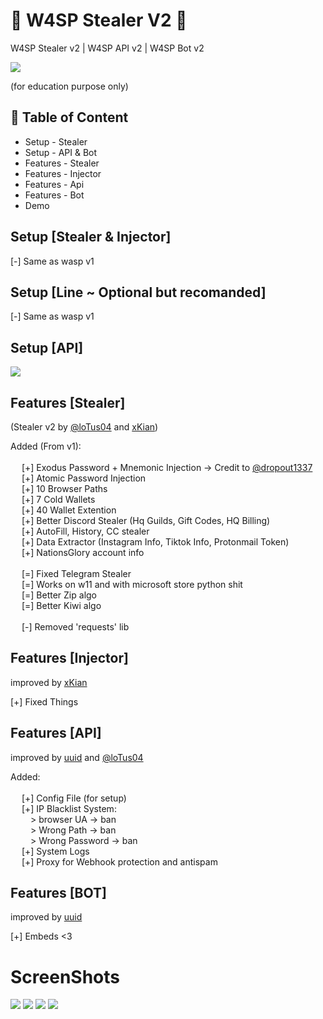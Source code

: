 # 🐝 W4SP Stealer V2 🐝


W4SP Stealer v2 | W4SP API v2 | W4SP Bot v2

<a href="https://blog.virustotal.com/2023/06/inside-of-wasps-nest-deep-dive-into.html"><img src="https://cdn.discordapp.com/attachments/1135684724585681039/1135848200687853598/image.png"></img></a>

(for education purpose only)<br>



## 🚩 Table of Content

- Setup - Stealer
- Setup - API & Bot
- Features - Stealer
- Features - Injector
- Features - Api
- Features - Bot
- Demo

## Setup [Stealer & Injector]
[-] Same as wasp v1
## Setup [Line ~ Optional but recomanded]
[-] Same as wasp v1

## Setup [API]
<a href="https://youtu.be/th3cA691zJ4"><img src="https://cdn.discordapp.com/attachments/1135684724585681039/1135851839045238814/mqdefault.jpg"></img></a>



## Features [Stealer]
(Stealer v2 by [@loTus04](https://github.com/loTus04) and [xKian](https://github.com/xKiian))

Added (From v1): <br> <br>
  &emsp; [+] Exodus Password + Mnemonic Injection -> Credit to [@dropout1337](https://github.com/dropout1337)<br>
  &emsp; [+] Atomic Password Injection <br>
  &emsp; [+] 10 Browser Paths <br>
  &emsp; [+] 7 Cold Wallets <br>
  &emsp; [+] 40 Wallet Extention <br>
  &emsp; [+] Better Discord Stealer (Hq Guilds, Gift Codes, HQ Billing) <br>
  &emsp; [+] AutoFill, History, CC stealer <br>
  &emsp; [+] Data Extractor (Instagram Info, Tiktok Info, Protonmail Token) <br>
  &emsp; [+] NationsGlory account info <br>
 <br>
  &emsp; [=] Fixed Telegram Stealer <br>
  &emsp; [=] Works on w11 and with microsoft store python shit <br>
  &emsp; [=] Better Zip algo <br>
  &emsp; [=] Better Kiwi algo <br>
 <br>
  &emsp; [-] Removed 'requests' lib <br>


## Features [Injector]
improved by [xKian](https://github.com/xKiian)

[+] Fixed Things

## Features [API]
improved by [uuid](https://github.com/imuuid) and [@loTus04](https://github.com/loTus04)

Added: <br> <br>
  &emsp; [+] Config File (for setup) <br>
  &emsp; [+] IP Blacklist System: <br>
    &emsp;&emsp;  > browser UA -> ban <br>
    &emsp;&emsp;  > Wrong Path -> ban <br>
    &emsp;&emsp;  > Wrong Password -> ban <br>
  &emsp; [+] System Logs <br>
  &emsp; [+] Proxy for Webhook protection and antispam <br>

## Features [BOT]
improved by [uuid](https://github.com/imuuid)

[+] Embeds <3 <br>

# ScreenShots
<img src="https://cdn.discordapp.com/attachments/1062042370444636282/1143247841880453180/image.png"></img>
<img src="https://cdn.discordapp.com/attachments/1062042370444636282/1143242877300920461/image.png"></img>
<img src="https://cdn.discordapp.com/attachments/1062042370444636282/1143249038267920485/image.png"></img>
<img src="https://cdn.discordapp.com/attachments/1035587885442813995/1035591894098513960/unknown.png"></img>
